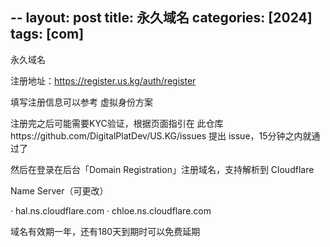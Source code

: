 --
layout: post
title:  永久域名
categories: [2024]
tags: [com]
---
永久域名

注册地址：https://register.us.kg/auth/register

<!--more-->

填写注册信息可以参考 虚拟身份方案

注册完之后可能需要KYC验证，根据页面指引在 此仓库https://github.com/DigitalPlatDev/US.KG/issues 提出 issue，15分钟之内就通过了

然后在登录在后台「Domain Registration」注册域名，支持解析到 Cloudflare

Name Server（可更改）

· hal.ns.cloudflare.com
· chloe.ns.cloudflare.com

域名有效期一年，还有180天到期时可以免费延期
